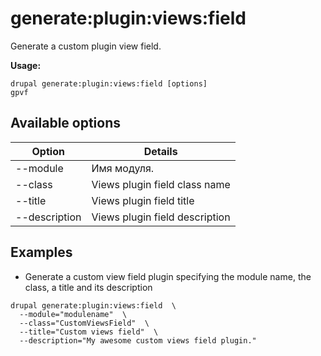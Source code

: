 # generate:plugin:views:field
Generate a custom plugin view field.

**Usage:**
```
drupal generate:plugin:views:field [options]
gpvf
```

## Available options
Option | Details
-------|-------------
--module | Имя модуля.
--class | Views plugin field class name
--title | Views plugin field title
--description | Views plugin field description

## Examples
* Generate a custom view field plugin specifying the module name, the class, a title and its description
```
drupal generate:plugin:views:field  \
  --module="modulename"  \
  --class="CustomViewsField"  \
  --title="Custom views field"  \
  --description="My awesome custom views field plugin."
```
